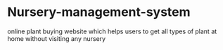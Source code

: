# Nursery-management-system
online plant buying website which helps users to get all types of plant at home without visiting any nursery
